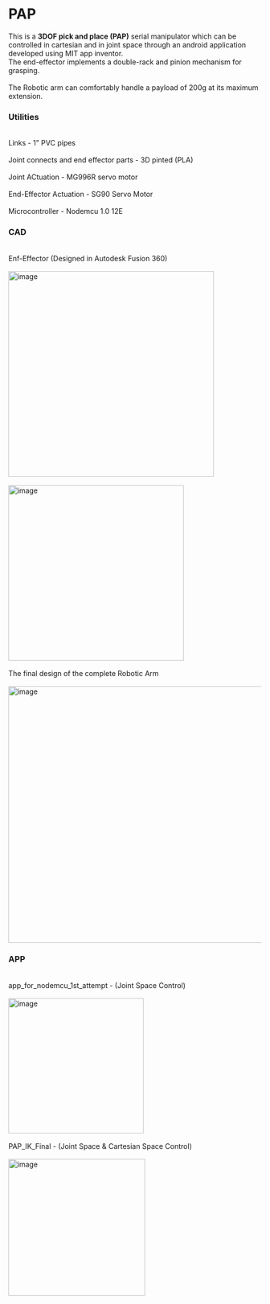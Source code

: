 # PAP
This is a **3DOF pick and place (PAP)** serial manipulator which can be controlled in cartesian and in joint space through an android application developed using MIT app inventor. 
<br>The end-effector implements a double-rack and pinion mechanism for grasping.</br>
<br>The Robotic arm can comfortably handle a payload of 200g at its maximum extension.</br>

<h3>Utilities</h3>
<br>Links - 1" PVC pipes</br>
<br>Joint connects and end effector parts - 3D pinted (PLA)</br>
<br>Joint ACtuation - MG996R servo motor</br>
<br>End-Effector Actuation - SG90 Servo Motor</br>
<br>Microcontroller - Nodemcu 1.0 12E</br>

<h3>CAD</h3>
<br>Enf-Effector (Designed in Autodesk Fusion 360)</br>
<br><img width="409" alt="image" src="https://github.com/SIDDHARTH-S-001/PAP/assets/73553742/f65edb8c-74d8-4278-b9f8-2c5d15703337"><br>
<br><img width="349" alt="image" src="https://github.com/SIDDHARTH-S-001/PAP/assets/73553742/6e1eb7d9-858d-41c0-ba16-ba3a209f419c"></br>
<br>The final design of the complete Robotic Arm</br>
<br><img width="511" alt="image" src="https://github.com/SIDDHARTH-S-001/PAP/assets/73553742/b6f67f28-df9c-49a8-b370-bda65de5ede2"></br>

<h3>APP</h3>
<br>app_for_nodemcu_1st_attempt - (Joint Space Control)</br>
<br><img width="269" alt="image" src="https://github.com/SIDDHARTH-S-001/PAP/assets/73553742/bca0f7a0-5f00-4fa4-be51-6d83ad695e75"></br>
<br>PAP_IK_Final - (Joint Space & Cartesian Space Control)</br>
<br><img width="272" alt="image" src="https://github.com/SIDDHARTH-S-001/PAP/assets/73553742/111efc6a-b843-4e7a-890b-9b8af658b629"></br>


